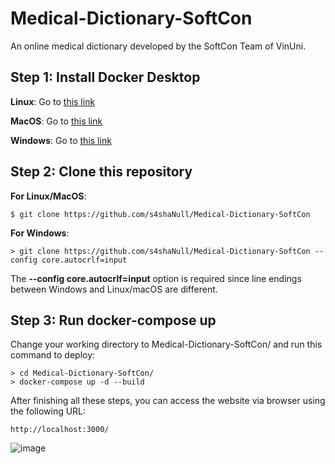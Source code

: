 # Medical-Dictionary-SoftCon
An online medical dictionary developed by the SoftCon Team of VinUni.

## Step 1: Install Docker Desktop
**Linux**: Go to [this link](https://docs.docker.com/desktop/install/linux-install/)

**MacOS**: Go to [this link](https://docs.docker.com/desktop/install/mac-install/)

**Windows**: Go to [this link](https://docs.docker.com/desktop/install/windows-install/)

## Step 2: Clone this repository
**For Linux/MacOS**:
```
$ git clone https://github.com/s4shaNull/Medical-Dictionary-SoftCon 
```
**For Windows**:
```
> git clone https://github.com/s4shaNull/Medical-Dictionary-SoftCon --config core.autocrlf=input
```
The **--config core.autocrlf=input** option is required since line endings between Windows and Linux/macOS are different.

## Step 3: Run docker-compose up
Change your working directory to Medical-Dictionary-SoftCon/ and run this command to deploy:

```
> cd Medical-Dictionary-SoftCon/ 
> docker-compose up -d --build
```

After finishing all these steps, you can access the website via browser using the following URL:
```
http://localhost:3000/
```
![image](https://user-images.githubusercontent.com/84661482/210073977-a431250a-e4f7-4e44-8e6f-9c8abbaf4204.png)
